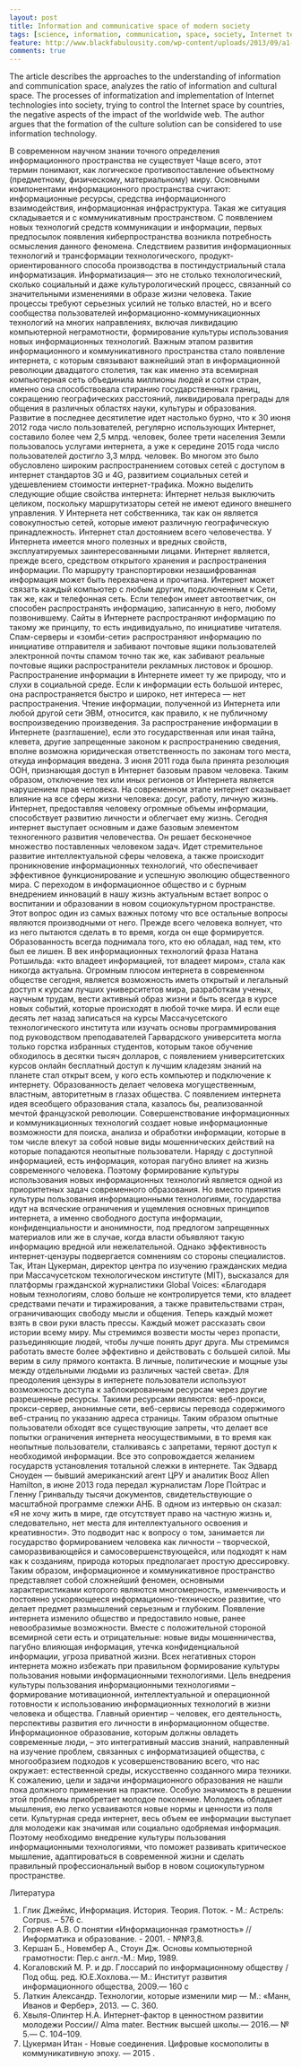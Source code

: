 ```yaml
---
layout: post
title: Information and communicative space of modern society
tags: [science, information, communication, space, society, Internet technology, сyberspace, culture]
feature: http://www.blackfabulousity.com/wp-content/uploads/2013/09/a1-tubepink-e1378334520444.jpg
comments: true
---
```

The article describes the approaches to the understanding of information and communication space, analyzes the ratio of information and cultural space. 
The processes of informatization and implementation of Internet technologies into society, trying to control the Internet space by countries, the negative aspects of the impact of the worldwide web. 
The author argues that the formation of the culture solution can be considered to use information technology.

В современном научном знании точного определения информационного пространства не существует Чаще всего, этот термин понимают, как логическое противопоставление объектному (предметному, физическому, материальному) миру. 
Основными компонентами информационного пространства считают: информационные ресурсы, средства информационного взаимодействия, информационная инфраструктура. Такая же ситуация складывается и с коммуникативным пространством. 
С появлением новых технологий средств коммуникации и информации, первых предпосылок появления киберпространства возникла потребность осмысления данного феномена.
Следствием развития информационных технологий и трансформации технологического, продукт-ориентированного способа производства в постиндустриальный стала информатизация.
    Информатизация— это не столько технологический, сколько социальный и даже культурологический процесс, связанный со значительными изменениями в образе жизни человека. 
    Такие процессы требуют серьезных усилий не только властей, но и всего сообщества пользователей информационно-коммуникационных технологий на многих направлениях, включая ликвидацию компьютерной неграмотности, формирование культуры использования новых информационных технологий. 
     Важным этапом развития информационного и коммуникативного пространства стало появление интернета, с которым связывают важнейший этап в информационной революции двадцатого столетия, так как именно эта всемирная компьютерная сеть объединила миллионы людей и сотни стран, именно она способствовала стиранию государственных границ, сокращению географических расстояний, ликвидировала преграды для общения в различных областях науки, культуры и образования.
      Развитие в последнее десятилетие идет настолько бурно, что к 30 июня 2012 года число пользователей, регулярно использующих Интернет, составило более чем 2,5 млрд. человек, более трети населения Земли пользовалось услугами интернета, а уже к середине 2015 года число пользователей достигло 3,3 млрд. человек. Во многом это было обусловлено широким распространением сотовых сетей с доступом в интернет стандартов 3G и 4G, развитием социальных сетей и удешевлением стоимости интернет-трафика. 
        Можно выделить следующие общие свойства интернета:
Интернет нельзя выключить целиком, поскольку маршрутизаторы сетей не имеют единого внешнего управления. 
У Интернета нет собственника, так как он является совокупностью сетей, которые имеют различную географическую принадлежность.
Интернет стал достоянием всего человечества. 
У Интернета имеется много полезных и вредных свойств, эксплуатируемых заинтересованными лицами. 
Интернет является, прежде всего, средством открытого хранения и распространения информации. По маршруту транспортировки незашифрованная информация может быть перехвачена и прочитана. 
Интернет может связать каждый компьютер с любым другим, подключенным к Сети, так же, как и телефонная сеть. Если телефон имеет автоответчик, он способен распространять информацию, записанную в него, любому позвонившему. 
Сайты в Интернете распространяют информацию по такому же принципу, то есть индивидуально, по инициативе читателя. 
Спам-серверы и «зомби-сети» распространяют информацию по инициативе отправителя и забивают почтовые ящики пользователей электронной почты спамом точно так же, как забивают реальные почтовые ящики распространители рекламных листовок и брошюр. 
Распространение информации в Интернете имеет ту же природу, что и слухи в социальной среде. Если к информации есть большой интерес, она распространяется быстро и широко, нет интереса — нет распространения. 
Чтение информации, полученной из Интернета или любой другой сети ЭВМ, относится, как правило, к не публичному воспроизведению произведения. За распространение информации в Интернете (разглашение), если это государственная или иная тайна, клевета, другие запрещенные законом к распространению сведения, вполне возможна юридическая ответственность по законам того места, откуда информация введена.
3 июня 2011 года была принята резолюция ООН, признающая доступ в Интернет базовым правом человека. Таким образом, отключение тех или иных регионов от Интернета является нарушением прав человека.
       На современном этапе интернет оказывает влияние на все сферы жизни человека: досуг, работу, личную жизнь. Интернет, предоставляя человеку огромные объемы информации, способствует развитию личности и облегчает ему жизнь. Сегодня интернет выступает основным и даже базовым элементом техногенного развития человечества. Он решает бесконечное множество поставленных человеком задач. Идет стремительное развитие интеллектуальной сферы человека, а также происходит проникновение информационных технологий, что обеспечивает эффективное функционирование и успешную эволюцию общественного мира.  С переходом в информационное общество и с бурным внедрением инноваций в нашу жизнь актуальным встает вопрос о воспитании и образовании в новом социокультурном пространстве. Этот вопрос один из самых важных потому что все остальные вопросы являются производными от него. Прежде всего человека волнует, что из него пытаются сделать в то время, когда он еще формируется. Образованность всегда поднимала того, кто ею обладал, над тем, кто был ее лишен. В век информационных технологий фраза Натана Ротшильда: «кто владеет информацией, тот владеет миром», стала как никогда актуальна. Огромным плюсом интернета в современном обществе сегодня, является возможность иметь открытый и легальный доступ к курсам лучших университетов мира, разработкам ученых, научным трудам, вести активный образ жизни и быть всегда в курсе новых событий, которые происходят в любой точке мира. И если еще десять лет назад записаться на курсы Массачусетского технологического института или изучать основы программирования под руководством преподавателей Гарвардского университета могла только горстка избранных студентов, которым такое обучение обходилось в десятки тысяч долларов, с появлением университетских курсов онлайн бесплатный доступ к лучшим кладезям знаний на планете стал открыт всем, у кого есть компьютер и подключение к интернету.  Образованность делает человека могущественным, властным, авторитетным в глазах общества. С появлением интернета идея всеобщего образования стала, казалось бы, реализованной мечтой французской революции. 
     Совершенствование информационных и коммуникационных технологий создает новые информационные возможности для поиска, анализа и обработки информации, которые в том числе влекут за собой новые виды мошеннических действий на которые попадаются неопытные пользователи. Наряду с доступной информацией, есть информация, которая пагубно влияет на жизнь современного человека. Поэтому формирование культуры использования новых информационных технологий является одной из приоритетных задач современного образования. Но вместо принятия культуры пользования информационными технологиями, государства идут на всяческие ограничения и ущемления основных принципов интернета, а именно свободного доступа информации, конфиденциальности и анонимности, под предлогом запрещенных материалов или же в случае, когда власти объявляют такую информацию вредной или нежелательной. Однако эффективность интернет-цензуры подвергается сомнениям со стороны специалистов. Так, Итан Цукерман, директор центра по изучению гражданских медиа при Массачусетском технологическом институте (MIT), высказался для платформы гражданской журналистики Global Voices: «Благодаря новым технологиям, слово больше не контролируется теми, кто владеет средствами печати и тиражирования, а также правительствами стран, ограничивающих свободу мысли и общения. Теперь каждый может взять в свои руки власть прессы. Каждый может рассказать свои истории всему миру. Мы стремимся возвести мосты через пропасти, разъединяющие людей, чтобы лучше понять друг друга. Мы стремимся работать вместе более эффективно и действовать с большей силой. Мы верим в силу прямого контакта. В личные, политические и мощные узы между отдельными людьми из различных частей света».  Для преодоления цензуры в интернете пользователи используют возможность доступа к заблокированным ресурсам через другие разрешенные ресурсы. Такими ресурсами являются: веб-прокси, прокси-сервер, анонимные сети, веб-сервисы перевода содержимого веб-страниц по указанию адреса страницы. Таким образом опытные пользователи обходят все существующие запреты, что делает все попытки ограничения интернета неосуществимыми, в то время как неопытные пользователи, сталкиваясь с запретами, теряют доступ к необходимой информации. Все это сопровождается желанием государств установления тотальной слежки в интернете. Так Эдвард Сноуден — бывший американский агент ЦРУ и аналитик Booz Allen Hamilton, в июне 2013 года передал журналистам Лоре Пойтрас и Гленну Гринвальду тысячи документов, свидетельствующие о масштабной программе слежки АНБ. В одном из интервью он сказал: «Я не хочу жить в мире, где отсутствует право на частную жизнь и, следовательно, нет места для интеллектуального освоения и креативности». Это подводит нас к вопросу о том, занимается ли государство формированием человека как личности – творческой, саморазвивающейся и самосовершенствующейся, или подходят к нам как к созданиям, природа которых предполагает простую дрессировку. 
           Таким образом, информационное и коммуникативное пространство представляет собой сложнейший феномен, основными характеристиками которого являются многомерность, изменчивость и постоянно ускоряющееся информационно-техническое развитие, что делает предмет размышлений серьезным и глубоким. Появление интернета изменило общество и предоставило новые, ранее невообразимые возможности. Вместе с положительной стороной всемирной сети есть и отрицательные: новые виды мошенничества, пагубно влияющая информация, утечка конфиденциальной информации, угроза приватной жизни. Всех негативных сторон интернета можно избежать при правильном формирование культуры пользования новыми информационными технологиями.  Цель внедрения культуры пользования информационными технологиями – формирование мотивационной, интеллектуальной и операционной готовности к использованию информационных технологий в жизни человека и общества. Главный ориентир – человек, его деятельность, перспективы развития его личности в информационном обществе. Информационное образование, которым должны овладеть современные люди, – это интегративный массив знаний, направленный на изучение проблем, связанных с информатизацией общества, с многообразием подходов к усовершенствованию всего, что нас окружает: естественной среды, искусственно созданного мира техники. К сожалению, цели и задачи информационного образования не нашли пока должного применения на практике. Особую значимость в решении этой проблемы приобретает молодое поколение. Молодежь обладает мышления, ею легко усваиваются новые нормы и ценности из поля сети. Культурная среда интернет, весь объем ее информации выступает для молодежи как значимая или социально одобряемая информация. Поэтому необходимо внедрение культуры пользования информационными технологиями, что поможет развивать критическое мышление, адаптироваться в современной жизни и сделать правильный профессиональный выбор в новом социокультурном пространстве.


Литература
1. Глик Джеймс, Информация. История. Теория. Поток. - М.: Астрель: Corpus. – 576 с.
2. Горячев А.В. О понятии «Информационная грамотность» // Информатика и образование. - 2001. - №№3,8.
3. Кершан Б., Новембер А., Стоун Дж. Основы компьютерной грамотности: Пер.с англ.-М.: Мир, 1989.
4. Когаловский М. Р. и др. Глоссарий по информационному обществу / Под общ. ред. Ю.Е.Хохлова.— М.: Институт развития информационного общества, 2009.— 160 с
5. Латкин Александр. Технологии, которые изменили мир — М.: «Манн, Иванов и Фербер», 2013. — С. 360.
6. Хвыля-Олинтер Н.А. Интернет-фактор в ценностном развитии молодежи России// Alma mater. Вестник высшей школы.— 2016.— № 5.— С. 104–109.
7. Цукерман Итан  - Новые соединения. Цифровые космополиты в коммуникативную эпоху. —  2015 .
